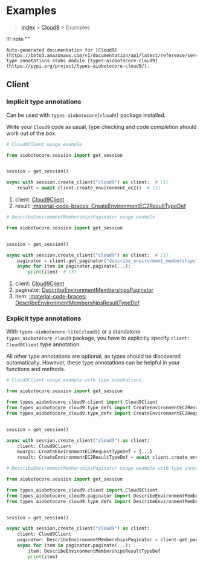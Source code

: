 # Examples

> [Index](../README.md) > [Cloud9](./README.md) > Examples

!!! note ""

    Auto-generated documentation for [Cloud9](https://boto3.amazonaws.com/v1/documentation/api/latest/reference/services/cloud9.html#cloud9)
    type annotations stubs module [types-aiobotocore-cloud9](https://pypi.org/project/types-aiobotocore-cloud9/).

## Client

### Implicit type annotations

Can be used with `types-aiobotocore[cloud9]` package installed.

Write your `Cloud9` code as usual,
type checking and code completion should work out of the box.



```python
# Cloud9Client usage example

from aiobotocore.session import get_session


session = get_session()

async with session.create_client("cloud9") as client:  # (1)
    result = await client.create_environment_ec2()  # (2)
```

1. client: [Cloud9Client](./client.md)
2. result: [:material-code-braces: CreateEnvironmentEC2ResultTypeDef](./type_defs.md#createenvironmentec2resulttypedef) 



```python
# DescribeEnvironmentMembershipsPaginator usage example

from aiobotocore.session import get_session


session = get_session()

async with session.create_client("cloud9") as client:  # (1)
    paginator = client.get_paginator("describe_environment_memberships")  # (2)
    async for item in paginator.paginate(...):
        print(item)  # (3)
```

1. client: [Cloud9Client](./client.md)
2. paginator: [DescribeEnvironmentMembershipsPaginator](./paginators.md#describeenvironmentmembershipspaginator)
3. item: [:material-code-braces: DescribeEnvironmentMembershipsResultTypeDef](./type_defs.md#describeenvironmentmembershipsresulttypedef) 




### Explicit type annotations

With `types-aiobotocore-lite[cloud9]`
or a standalone `types_aiobotocore_cloud9` package, you have to explicitly specify
`client: Cloud9Client` type annotation.

All other type annotations are optional, as types should be discovered automatically.
However, these type annotations can be helpful in your functions and methods.


```python
# Cloud9Client usage example with type annotations

from aiobotocore.session import get_session

from types_aiobotocore_cloud9.client import Cloud9Client
from types_aiobotocore_cloud9.type_defs import CreateEnvironmentEC2ResultTypeDef
from types_aiobotocore_cloud9.type_defs import CreateEnvironmentEC2RequestTypeDef


session = get_session()

async with session.create_client("cloud9") as client:
    client: Cloud9Client
    kwargs: CreateEnvironmentEC2RequestTypeDef = {...}
    result: CreateEnvironmentEC2ResultTypeDef = await client.create_environment_ec2(**kwargs)
```



```python
# DescribeEnvironmentMembershipsPaginator usage example with type annotations

from aiobotocore.session import get_session

from types_aiobotocore_cloud9.client import Cloud9Client
from types_aiobotocore_cloud9.paginator import DescribeEnvironmentMembershipsPaginator
from types_aiobotocore_cloud9.type_defs import DescribeEnvironmentMembershipsResultTypeDef


session = get_session()

async with session.create_client("cloud9") as client:
    client: Cloud9Client
    paginator: DescribeEnvironmentMembershipsPaginator = client.get_paginator("describe_environment_memberships")
    async for item in paginator.paginate(...):
        item: DescribeEnvironmentMembershipsResultTypeDef
        print(item)
```


